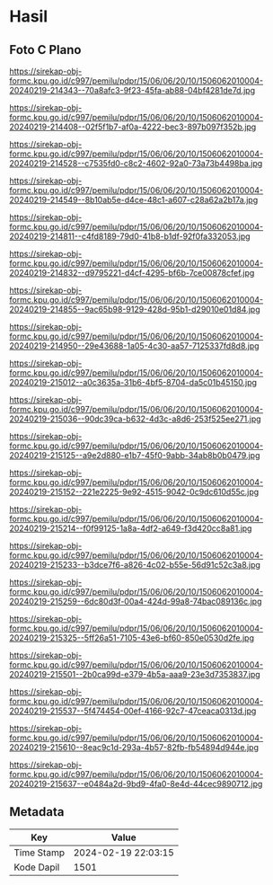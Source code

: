 # Hasil

## Foto C Plano

https://sirekap-obj-formc.kpu.go.id/c997/pemilu/pdpr/15/06/06/20/10/1506062010004-20240219-214343--70a8afc3-9f23-45fa-ab88-04bf4281de7d.jpg

https://sirekap-obj-formc.kpu.go.id/c997/pemilu/pdpr/15/06/06/20/10/1506062010004-20240219-214408--02f5f1b7-af0a-4222-bec3-897b097f352b.jpg

https://sirekap-obj-formc.kpu.go.id/c997/pemilu/pdpr/15/06/06/20/10/1506062010004-20240219-214528--c7535fd0-c8c2-4602-92a0-73a73b4498ba.jpg

https://sirekap-obj-formc.kpu.go.id/c997/pemilu/pdpr/15/06/06/20/10/1506062010004-20240219-214549--8b10ab5e-d4ce-48c1-a607-c28a62a2b17a.jpg

https://sirekap-obj-formc.kpu.go.id/c997/pemilu/pdpr/15/06/06/20/10/1506062010004-20240219-214811--c4fd8189-79d0-41b8-b1df-92f0fa332053.jpg

https://sirekap-obj-formc.kpu.go.id/c997/pemilu/pdpr/15/06/06/20/10/1506062010004-20240219-214832--d9795221-d4cf-4295-bf6b-7ce00878cfef.jpg

https://sirekap-obj-formc.kpu.go.id/c997/pemilu/pdpr/15/06/06/20/10/1506062010004-20240219-214855--9ac65b98-9129-428d-95b1-d29010e01d84.jpg

https://sirekap-obj-formc.kpu.go.id/c997/pemilu/pdpr/15/06/06/20/10/1506062010004-20240219-214950--29e43688-1a05-4c30-aa57-7125337fd8d8.jpg

https://sirekap-obj-formc.kpu.go.id/c997/pemilu/pdpr/15/06/06/20/10/1506062010004-20240219-215012--a0c3635a-31b6-4bf5-8704-da5c01b45150.jpg

https://sirekap-obj-formc.kpu.go.id/c997/pemilu/pdpr/15/06/06/20/10/1506062010004-20240219-215036--90dc39ca-b632-4d3c-a8d6-253f525ee271.jpg

https://sirekap-obj-formc.kpu.go.id/c997/pemilu/pdpr/15/06/06/20/10/1506062010004-20240219-215125--a9e2d880-e1b7-45f0-9abb-34ab8b0b0479.jpg

https://sirekap-obj-formc.kpu.go.id/c997/pemilu/pdpr/15/06/06/20/10/1506062010004-20240219-215152--221e2225-9e92-4515-9042-0c9dc610d55c.jpg

https://sirekap-obj-formc.kpu.go.id/c997/pemilu/pdpr/15/06/06/20/10/1506062010004-20240219-215214--f0f99125-1a8a-4df2-a649-f3d420cc8a81.jpg

https://sirekap-obj-formc.kpu.go.id/c997/pemilu/pdpr/15/06/06/20/10/1506062010004-20240219-215233--b3dce7f6-a826-4c02-b55e-56d91c52c3a8.jpg

https://sirekap-obj-formc.kpu.go.id/c997/pemilu/pdpr/15/06/06/20/10/1506062010004-20240219-215259--6dc80d3f-00a4-424d-99a8-74bac089136c.jpg

https://sirekap-obj-formc.kpu.go.id/c997/pemilu/pdpr/15/06/06/20/10/1506062010004-20240219-215325--5ff26a51-7105-43e6-bf60-850e0530d2fe.jpg

https://sirekap-obj-formc.kpu.go.id/c997/pemilu/pdpr/15/06/06/20/10/1506062010004-20240219-215501--2b0ca99d-e379-4b5a-aaa9-23e3d7353837.jpg

https://sirekap-obj-formc.kpu.go.id/c997/pemilu/pdpr/15/06/06/20/10/1506062010004-20240219-215537--5f474454-00ef-4166-92c7-47ceaca0313d.jpg

https://sirekap-obj-formc.kpu.go.id/c997/pemilu/pdpr/15/06/06/20/10/1506062010004-20240219-215610--8eac9c1d-293a-4b57-82fb-fb54894d944e.jpg

https://sirekap-obj-formc.kpu.go.id/c997/pemilu/pdpr/15/06/06/20/10/1506062010004-20240219-215637--e0484a2d-9bd9-4fa0-8e4d-44cec9890712.jpg


## Metadata

| Key        | Value               |
| ---------- | ------------------- |
| Time Stamp | 2024-02-19 22:03:15 |
| Kode Dapil | 1501                |



